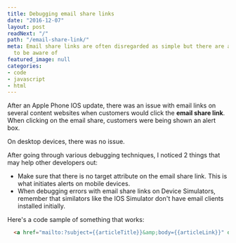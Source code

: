```yaml
---
title: Debugging email share links
date: "2016-12-07"
layout: post
readNext: "/"
path: "/email-share-link/"
meta: Email share links are often disregarded as simple but there are a few challenges
  to be aware of
featured_image: null
categories:
- code
- javascript
- html
---
```


After an Apple Phone IOS update, there was an issue with email links on several content websites when customers would click the **email share link**. When clicking on the email share, customers were being shown an alert box. 

On desktop devices, there was no issue. 

After going through various debugging techniques, I noticed 2 things that may help other developers out:

-  Make sure that there is no target attribute on the email share link. This is what initiates alerts on mobile devices.
-  When debugging errors with email share links on Device Simulators, remember that similators like the IOS Simulator don't have email clients installed initially.

Here's a code sample of something that works:

```html
  <a href="mailto:?subject={{articleTitle}}&amp;body={{articleLink}}" data-track-share="Email" data-track-slug="{{articleLink}}" class="share__link share__link--mail js-share-mail js-share-event" title="Email">Share</a>
```

